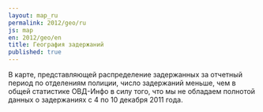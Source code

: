 ```yaml
---
layout: map_ru
permalink: 2012/geo/ru
js: map
en: 2012/geo/en
title: География задержаний
published: true
---
```


В карте, представляющей распределение задержанных за отчетный период по отделениям полиции, число задержаний меньше, чем в общей статистике ОВД-Инфо в силу того, что мы не обладаем полнотой данных о задержаниях с 4 по 10 декабря 2011 года.
